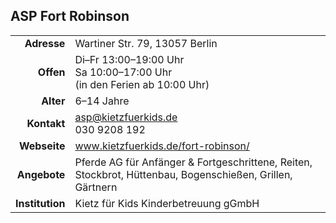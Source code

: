 ## ASP Fort Robinson 

|||
-:|-
**Adresse** |     Wartiner Str. 79, 13057 Berlin
**Offen** |       Di–Fr 13:00–19:00 Uhr<br>Sa 10:00–17:00 Uhr<br>(in den Ferien ab 10:00 Uhr)
**Alter** |       6–14 Jahre
**Kontakt** |     [asp@kietzfuerkids.de](mailto:asp@kietzfuerkids.de)<br>030 9208 192
**Webseite** |    <a target="_blank" href="http://www.kietzfuerkids.de/fort-robinson/">www.kietzfuerkids.de/fort-robinson/</a>
**Angebote** |    Pferde AG für Anfänger & Fortgeschrittene, Reiten, Stockbrot, Hüttenbau, Bogenschießen, Grillen, Gärtnern
**Institution** | Kietz für Kids Kinderbetreuung gGmbH

<div id="gmap"></div>
<script>window.onload = showMap()</script>
